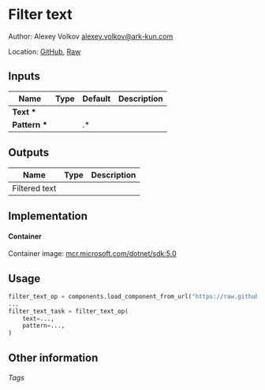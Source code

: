 <!-- BEGIN_GENERATED_CONTENT -->
# Filter text

Author: Alexey Volkov <alexey.volkov@ark-kun.com>

Location: [GitHub](https://github.com/Ark-kun/pipeline_components/blob/master/components/sample/C%23_script/component.yaml), [Raw](https://raw.githubusercontent.com/Ark-kun/pipeline_components/master/components/sample/C%23_script/component.yaml)

## Inputs

|Name|Type|Default|Description|
|-|-|-|-|
|**Text** **\***||||
|**Pattern** **\***||.*||

## Outputs

|Name|Type|Description|
|-|-|-|
|Filtered text|||

## Implementation

#### Container

Container image: [mcr.microsoft.com/dotnet/sdk:5.0](mcr.microsoft.com/dotnet/sdk:5.0)

## Usage

```python
filter_text_op = components.load_component_from_url("https://raw.githubusercontent.com/Ark-kun/pipeline_components/master/components/sample/C%23_script/component.yaml")
...
filter_text_task = filter_text_op(
    text=...,
    pattern=...,
)
```

## Other information

###### Tags

<!-- END_GENERATED_CONTENT -->
